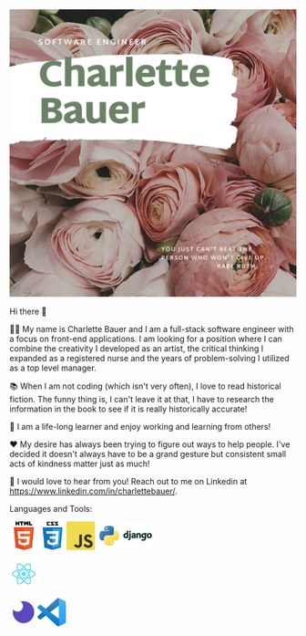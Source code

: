 <img src="flower%20banner.png" >

Hi there 👋

👩‍💻 My name is Charlette Bauer and I am a full-stack software engineer with a focus on front-end applications. I am looking for a position where I can combine the creativity I developed as an artist, the critical thinking I expanded as a registered nurse and the years of problem-solving I utilized as a top level manager.

📚 When I am not coding (which isn't very often), I love to read historical fiction. The funny thing is, I can't leave it at that, I have to research the information in the book to see if it is really historically accurate!

📜 I am a life-long learner and enjoy working and learning from others!

❤️ My desire has always been trying to figure out ways to help people. I've decided it doesn't always have to be a grand gesture but consistent small acts of kindness matter just as much!

🌼 I would love to hear from you! Reach out to me on Linkedin at https://www.linkedin.com/in/charlettebauer/.

Languages and Tools:

<img src="https://raw.githubusercontent.com/github/explore/80688e429a7d4ef2fca1e82350fe8e3517d3494d/topics/html/html.png" height="50"><img src="https://raw.githubusercontent.com/github/explore/80688e429a7d4ef2fca1e82350fe8e3517d3494d/topics/css/css.png" height="50"><img src="https://raw.githubusercontent.com/github/explore/80688e429a7d4ef2fca1e82350fe8e3517d3494d/topics/javascript/javascript.png" height="50"><img src="https://raw.githubusercontent.com/github/explore/80688e429a7d4ef2fca1e82350fe8e3517d3494d/topics/python/python.png" height="50"><img src="https://raw.githubusercontent.com/github/explore/80688e429a7d4ef2fca1e82350fe8e3517d3494d/topics/django/django.png"
height="50">

<img src="https://raw.githubusercontent.com/github/explore/80688e429a7d4ef2fca1e82350fe8e3517d3494d/topics/react/react.png" height="50">

<img src="PngItem_4634376.png" height="50"><img src="1024px-Visual_Studio_Code_1.35_icon.svg.png" height="50">
